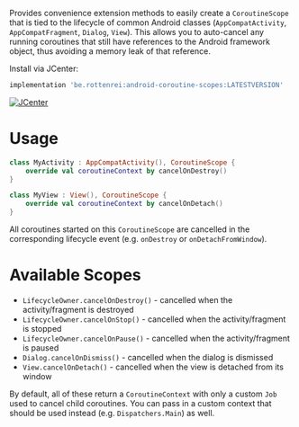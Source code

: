 Provides convenience extension methods to easily create a `CoroutineScope`
that is tied to the lifecycle of common Android classes (`AppCompatActivity`, `AppCompatFragment`, `Dialog`, `View`).
This allows you to auto-cancel any running coroutines that still have references to the Android framework object,
thus avoiding a memory leak of that reference.

Install via JCenter:

```groovy
implementation 'be.rottenrei:android-coroutine-scopes:LATESTVERSION'
```

[ ![JCenter](https://api.bintray.com/packages/karottenreibe/android-coroutine-scopes/android-coroutine-scopes/images/download.svg) ](https://bintray.com/karottenreibe/android-coroutine-scopes/android-coroutine-scopes/_latestVersion)

# Usage

```kotlin
class MyActivity : AppCompatActivity(), CoroutineScope {
    override val coroutineContext by cancelOnDestroy()
}

class MyView : View(), CoroutineScope {
    override val coroutineContext by cancelOnDetach()
}
```

All coroutines started on this `CoroutineScope` are cancelled in the corresponding lifecycle event
(e.g. `onDestroy` or `onDetachFromWindow`).

# Available Scopes

- `LifecycleOwner.cancelOnDestroy()` - cancelled when the activity/fragment is destroyed
- `LifecycleOwner.cancelOnStop()` - cancelled when the activity/fragment is stopped
- `LifecycleOwner.cancelOnPause()` - cancelled when the activity/fragment is paused
- `Dialog.cancelOnDismiss()` - cancelled when the dialog is dismissed
- `View.cancelOnDetach()` - cancelled when the view is detached from its window

By default, all of these return a `CoroutineContext` with only a custom `Job` used to cancel
child coroutines. You can pass in a custom context that should be used instead (e.g. `Dispatchers.Main`) as well.

